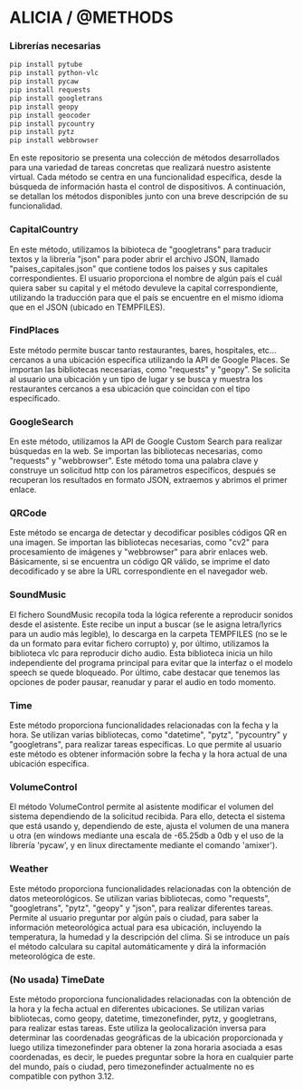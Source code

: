 
# ALICIA / @METHODS

### Librerías necesarias
```bash
pip install pytube
pip install python-vlc
pip install pycaw
pip install requests
pip install googletrans
pip install geopy
pip install geocoder
pip install pycountry
pip install pytz
pip install webbrowser
```

En este repositorio se presenta una colección de métodos desarrollados para una variedad de tareas concretas que realizará nuestro asistente virtual. Cada método se centra en una funcionalidad específica, desde la búsqueda de información hasta el control de dispositivos. A continuación, se detallan los métodos disponibles junto con una breve descripción de su funcionalidad.

### CapitalCountry

En este método, utilizamos la bibioteca de "googletrans" para traducir textos y la librería "json" para poder abrir el archivo JSON, llamado "paises_capitales.json" que contiene todos los paises y sus capitales correspondientes. 
El usuario proporciona el nombre de algún país el cuál quiera saber su capital y el método devuleve la capital correspondiente, utilizando la traducción para que el país se encuentre en el mismo idioma que en el JSON (ubicado en TEMPFILES).

### FindPlaces

Este método permite buscar tanto restaurantes, bares, hospitales, etc... cercanos a una ubicación específica utilizando la API de Google Places. Se importan las bibliotecas necesarias, como "requests" y "geopy".
Se solicita al usuario una ubicación y un tipo de lugar y se busca y muestra los restaurantes cercanos a esa ubicación que coincidan con el tipo especificado.

### GoogleSearch

En este método, utilizamos la API de Google Custom Search para realizar búsquedas en la web. Se importan las bibliotecas necesarias, como "requests" y "webbrowser". Este método toma una palabra clave y construye un solicitud http con los párametros específicos, después se recuperan los resultados en formato JSON, extraemos y abrimos el primer enlace.

### QRCode

Este método se encarga de detectar y decodificar posibles códigos QR en una imagen. Se importan las bibliotecas necesarias, como "cv2" para procesamiento de imágenes y "webbrowser" para abrir enlaces web. 
Básicamente, si se encuentra un código QR válido, se imprime el dato decodificado y se abre la URL correspondiente en el navegador web.

### SoundMusic

El fichero SoundMusic recopila toda la lógica referente a reproducir sonidos desde el asistente. Este recibe un input a buscar (se le asigna letra/lyrics para un audio más legible), lo descarga en la carpeta TEMPFILES (no se le da un formato para evitar fichero corrupto) y, por último, utilizamos la biblioteca vlc para reproducir dicho audio. Esta biblioteca inicia un hilo independiente del programa principal para evitar que la interfaz o el modelo speech se quede bloqueado. Por último, cabe destacar que tenemos las opciones de poder pausar, reanudar y parar el audio en todo momento.

### Time

Este método proporciona funcionalidades relacionadas con la fecha y la hora. Se utilizan varias bibliotecas, como "datetime", "pytz", "pycountry" y "googletrans", para realizar tareas específicas.
Lo que permite al usuario este método es obtener información sobre la fecha y la hora actual de una ubicación específica.

### VolumeControl

El método VolumeControl permite al asistente modificar el volumen del sistema dependiendo de la solicitud recibida. Para ello, detecta el sistema que está usando y, dependiendo de este, ajusta el volumen de una manera u otra (en windows mediante una escala de -65.25db a 0db y el uso de la librería 'pycaw', y en linux directamente mediante el comando 'amixer').

### Weather

Este método proporciona funcionalidades relacionadas con la obtención de datos meteorológicos. Se utilizan varias bibliotecas, como "requests", "googletrans", "pytz", "geopy" y "json", para realizar diferentes tareas.
Permite al usuario preguntar por algún país o ciudad, para saber la información meteorológica actual para esa ubicación, incluyendo la temperatura, la humedad y la descripción del clima. Si se introduce un país el método calculara su capital automáticamente y dirá la información meteorológica de este.

### (No usada) TimeDate 

Este método proporciona funcionalidades relacionadas con la obtención de la hora y la fecha actual en diferentes ubicaciones. Se utilizan varias bibliotecas, como geopy, datetime, timezonefinder, pytz, y googletrans, para realizar estas tareas.
Este utiliza la geolocalización inversa para determinar las coordenadas geográficas de la ubicación proporcionada y luego utiliza timezonefinder para obtener la zona horaria asociada a esas coordenadas, es decir, le puedes preguntar sobre la hora en cualquier parte del mundo, país o ciudad, pero timezonefinder actualmente no es compatible con python 3.12.

